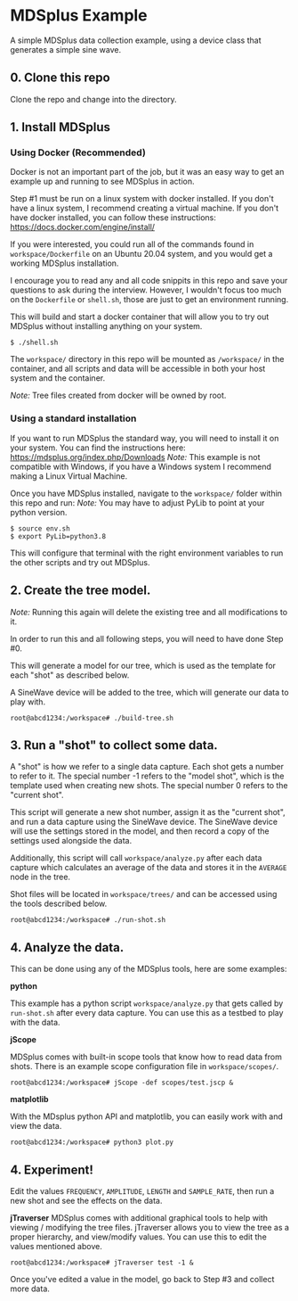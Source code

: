 
# MDSplus Example

A simple MDSplus data collection example, using a device class that generates a simple sine wave.

## 0. Clone this repo

Clone the repo and change into the directory.

## 1. Install MDSplus

### Using Docker (Recommended)

Docker is not an important part of the job, but it was an easy way to get an example up and running to see MDSplus in action.

Step #1 must be run on a linux system with docker installed. If you don't have a linux system, I recommend creating a virtual machine. If you don't have docker installed, you can follow these instructions: https://docs.docker.com/engine/install/

If you were interested, you could run all of the commands found in `workspace/Dockerfile` on an Ubuntu 20.04 system, and you would get a working MDSplus installation.

I encourage you to read any and all code snippits in this repo and save your questions to ask during the interview. However, I wouldn't focus too much on the `Dockerfile` or `shell.sh`, those are just to get an environment running.

This will build and start a docker container that will allow you to try out MDSplus without installing anything on your system.

```
$ ./shell.sh
```

The `workspace/` directory in this repo will be mounted as `/workspace/` in the container, and all scripts and data will be accessible in both your host system and the container.

*Note:* Tree files created from docker will be owned by root.

### Using a standard installation

If you want to run MDSplus the standard way, you will need to install it on your system. You can find the instructions here: https://mdsplus.org/index.php/Downloads
*Note:* This example is not compatible with Windows, if you have a Windows system I recommend making a Linux Virtual Machine.

Once you have MDSplus installed, navigate to the `workspace/` folder within this repo and run:
*Note:* You may have to adjust PyLib to point at your python version.

```
$ source env.sh
$ export PyLib=python3.8
```

This will configure that terminal with the right environment variables to run the other scripts and try out MDSplus.

## 2. Create the tree model.

*Note:* Running this again will delete the existing tree and all modifications to it.

In order to run this and all following steps, you will need to have done Step #0.

This will generate a model for our tree, which is used as the template for each "shot" as described below.

A SineWave device will be added to the tree, which will generate our data to play with.

```
root@abcd1234:/workspace# ./build-tree.sh
```

## 3. Run a "shot" to collect some data.

A "shot" is how we refer to a single data capture. Each shot gets a number to refer to it. The special number -1 refers to the "model shot", which is the template used when creating new shots. The special number 0 refers to the "current shot".

This script will generate a new shot number, assign it as the "current shot", and run a data capture using the SineWave device. The SineWave device will use the settings stored in the model, and then record a copy of the settings used alongside the data.

Additionally, this script will call `workspace/analyze.py` after each data capture which calculates an average of the data and stores it in the `AVERAGE` node in the tree.

Shot files will be located in `workspace/trees/` and can be accessed using the tools described below.

```
root@abcd1234:/workspace# ./run-shot.sh
```

## 4. Analyze the data.

This can be done using any of the MDSplus tools, here are some examples:

**python**

This example has a python script `workspace/analyze.py` that gets called by `run-shot.sh` after every data capture. You can use this as a testbed to play with the data.

**jScope**

MDSplus comes with built-in scope tools that know how to read data from shots. There is an example scope configuration file in `workspace/scopes/`.

```
root@abcd1234:/workspace# jScope -def scopes/test.jscp &
```

**matplotlib**

With the MDsplus python API and matplotlib, you can easily work with and view the data.

```
root@abcd1234:/workspace# python3 plot.py
```

## 4. Experiment!

Edit the values `FREQUENCY`, `AMPLITUDE`, `LENGTH` and `SAMPLE_RATE`, then run a new shot and see the effects on the data.

**jTraverser**
MDSplus comes with additional graphical tools to help with viewing / modifying the tree files. jTraverser allows you to view the 
tree as a proper hierarchy, and view/modify values. You can use this to edit the values mentioned above.

```
root@abcd1234:/workspace# jTraverser test -1 &
```

Once you've edited a value in the model, go back to Step #3 and collect more data.
